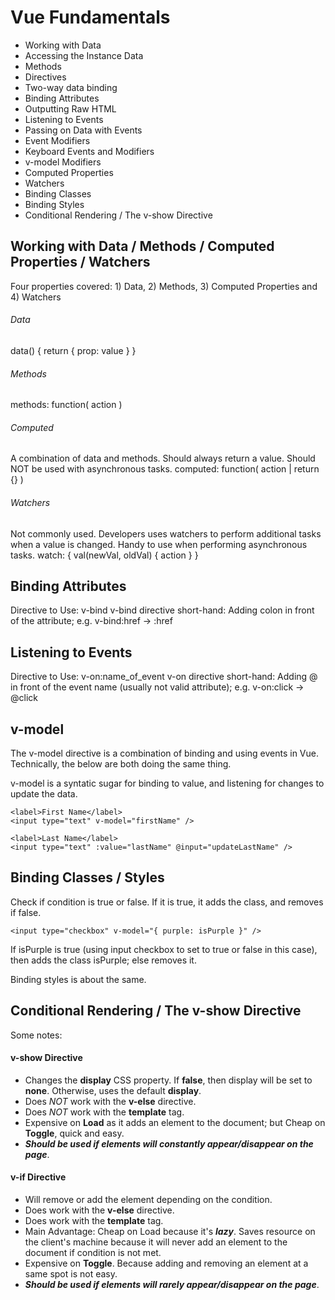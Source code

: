  # Vue Fundamentals
 
 - Working with Data
 - Accessing the Instance Data
 - Methods
 - Directives
 - Two-way data binding
 - Binding Attributes
 - Outputting Raw HTML
 - Listening to Events
 - Passing on Data with Events
 - Event Modifiers
 - Keyboard Events and Modifiers
 - v-model Modifiers
 - Computed Properties
 - Watchers
 - Binding Classes
 - Binding Styles
 - Conditional Rendering / The v-show Directive


## Working with Data / Methods / Computed Properties / Watchers
Four properties covered: 1) Data, 2) Methods, 3) Computed Properties and 4) Watchers
###### Data
data() { return { prop: value } }
###### Methods
methods: function( action )
###### Computed
A combination of data and methods. Should always return a value. 
Should NOT be used with asynchronous tasks. 
computed: function( action | return {} ) 
###### Watchers
Not commonly used. Developers uses watchers to perform additional tasks when a value is changed. 
Handy to use when performing asynchronous tasks. 
watch: { val(newVal, oldVal) { action } }


## Binding Attributes
Directive to Use: v-bind
v-bind directive short-hand: Adding colon in front of the attribute; e.g. v-bind:href -> :href


## Listening to Events
Directive to Use: v-on:name_of_event
v-on directive short-hand: Adding @ in front of the event name (usually not valid attribute); e.g. v-on:click -> @click


## v-model
The v-model directive is a combination of binding and using events in Vue. 
Technically, the below are both doing the same thing. 

v-model is a syntatic sugar for binding to value, and listening for changes to update the data. 

```
<label>First Name</label>
<input type="text" v-model="firstName" />

<label>Last Name</label>
<input type="text" :value="lastName" @input="updateLastName" /> 
```

## Binding Classes / Styles
Check if condition is true or false. If it is true, it adds the class, and removes if false.

```
<input type="checkbox" v-model="{ purple: isPurple }" />
```

If isPurple is true (using input checkbox to set to true or false in this case), then adds the class isPurple; else removes it. 

Binding styles is about the same. 

## Conditional Rendering / The v-show Directive

Some notes: 

#### v-show Directive
- Changes the __display__ CSS property. If __false__, then display will be set to __none__. Otherwise, uses the default __display__.
- Does _NOT_ work with the __v-else__ directive.
- Does _NOT_ work with the __template__ tag.
- Expensive on __Load__ as it adds an element to the document; but Cheap on __Toggle__, quick and easy. 
- ___Should be used if elements will constantly appear/disappear on the page___.

#### v-if Directive
- Will remove or add the element depending on the condition.
- Does work with the __v-else__ directive.
- Does work with the __template__ tag. 
- Main Advantage: Cheap on Load because it's ___lazy___. Saves resource on the client's machine because it will never add an element to the document if condition is not met. 
- Expensive on __Toggle__. Because adding and removing an element at a same spot is not easy. 
- ___Should be used if elements will rarely appear/disappear on the page___.
